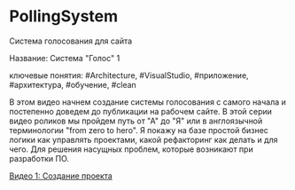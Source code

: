# PollingSystem
Система голосования для сайта

Название: Система "Голос" 1

ключевые понятия:
#Architecture, #VisualStudio, #приложение, #архитектура, #обучение, #clean

В этом видео начнем создание системы голосования с самого начала и постепенно доведем до публикации на рабочем сайте. В этой серии видео роликов мы пройдем путь от "А" до "Я" или в англоязычной терминологии "from zero to hero". Я покажу на базе простой бизнес логики как управлять проектами, какой рефакторинг как делать и для чего. Для решения насущных проблем, которые возникают при разработки ПО.

[Видео 1: Создание проекта](https://youtu.be/oeU6_BZpYJg)
